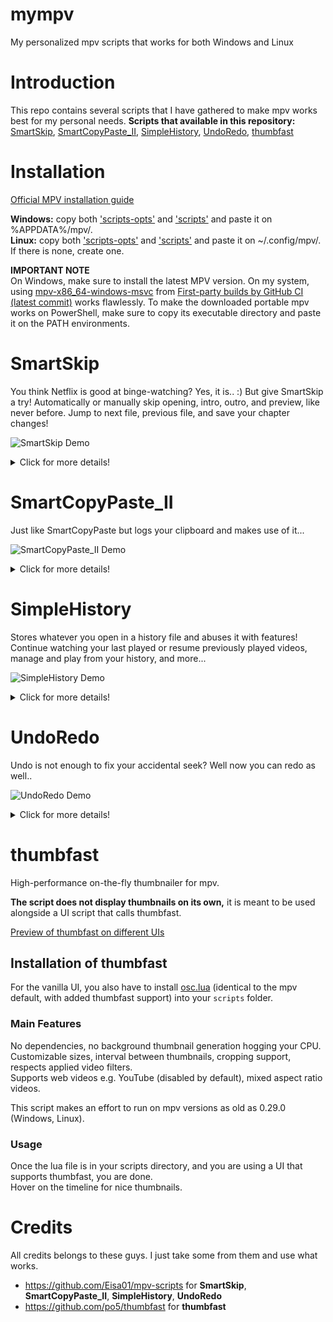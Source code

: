 # mympv
My personalized mpv scripts that works for both Windows and Linux

# Introduction
This repo contains several scripts that I have gathered to make mpv works best for my personal needs. 
**Scripts that available in this repository:**
[SmartSkip](https://github.com/Eisa01/mpv-scripts#smartskip), [SmartCopyPaste_II](https://github.com/Eisa01/mpv-scripts#smartcopypaste_ii), [SimpleHistory](https://github.com/Eisa01/mpv-scripts#simplehistory), [UndoRedo](https://github.com/Eisa01/mpv-scripts#undoredo), [thumbfast](https://github.com/po5/thumbfast)

# Installation
[Official MPV installation guide](https://mpv.io/installation/)

**Windows:** copy both ['scripts-opts'](https://github.com/HattaPauzi/mympv/tree/main/script-opts) and ['scripts'](https://github.com/HattaPauzi/mympv/tree/main/scripts) and paste it on %APPDATA%/mpv/.\
**Linux:** copy both ['scripts-opts'](https://github.com/HattaPauzi/mympv/tree/main/script-opts) and ['scripts'](https://github.com/HattaPauzi/mympv/tree/main/scripts) and paste it on ~/.config/mpv/.\
If there is none, create one.

**IMPORTANT NOTE**\
On Windows, make sure to install the latest MPV version. On my system, using [mpv-x86_64-windows-msvc](https://nightly.link/mpv-player/mpv/workflows/build/master/mpv-x86_64-windows-msvc.zip) from [First-party builds by GitHub CI (latest commit)](https://nightly.link/mpv-player/mpv/workflows/build/master) works flawlessly.
To make the downloaded portable mpv works on PowerShell, make sure to copy its executable directory and paste it on the PATH environments.

# SmartSkip
You think Netflix is good at binge-watching? Yes, it is.. :) But give SmartSkip a try!
Automatically or manually skip opening, intro, outro, and preview, like never before. Jump to next file, previous file, and save your chapter changes!

![SmartSkip Demo](https://raw.githubusercontent.com/Eisa01/mpv-scripts/master/.misc/smartskip_demo1.webp)
<details>
<Summary>Click for more details!</Summary>

### Default Keybinds
Below default keybinds can be changed using the script conf file, or through script-opts by referring to the names that do not contain spaces.

| Keybind                        | Name                             | Description                                                       |
|-------------------------------------|----------------------------------|-------------------------------------------------------------------|
| `>`                             | smart-next                       | Skips using silence-skip > chapter-next > playlist-next, based on configurable variables     |
| `<`                             | smart-prev                       | Jumps to beginning > previous chapter > previous playlist, based on configurable variables   |
| `?`                             | silence-skip                     | Skips until a silence is detected based on configurable variables                                    |
| `ctrl+right`                     | chapter-next                     | Jumps to next chapter > to next playlist                            |
| `ctrl+left`                      | chapter-prev                     | Jumps to previous chapter > to beginning > to previous playlist     |
| `smart-next`, `enter`, `y`          | Proceed Auto-Skip             | Proceeds Auto-Skip when countdown is started             |
| `smart-prev`, `pause`, `esc`, `n`    | Cancel Auto-Skip             | Cancels Auto-Skip when countdown is started              |
| `ctrl+.`                        | toggle-autoskip                  | Enables or disables Auto-Skip during playback for the current mpv session                            |
| `alt+.`                         | toggle-category-autoskip         | Enables or disables a chapter for Auto-Skip during playback for the current mpv session              |
| ` `                            | toggle-autoload                   | Enables or disables autoload during playback for the current mpv session                             |
| `n`                            | add-chapter                       | Add a chapter for the reached position                                   |
| `alt+n`                         | remove-chapter                    | Removes the current chapter                                              |
| `ctrl+n`                        | write-chapters                    | jumps to the previous available filter based on configured filters       |
| `alt+s` / `alt+S`                  | edit-chapter                     | Renames the current chapter (requires [user-input-module](https://github.com/CogentRedTester/mpv-user-input) )     |
| ` `                              | bake-chapters                   | Merge the changes of chapters for the file inside mkv file                |

### Main Features
- **Smart Next / Prev:** Automatically triggers Skip to Silence, Chapter Next/ Prev, or Playlist Next/ Prev based on configurable parameters.
- **Skip to Silence:** If the file you are watching is not chaptered, skipping to silence will attempt to skip the intro and outro by finding the silence in the file (optionally: chapter automatically created).
- **Auto Skip**: If the file you are watching has organized chapters, any opening, ending sound can be automatically skipped after your **preferred countdown** time.
- **Chapters Modification:** Create, remove, edit chapters,  and then save changes into an external file or bake them into the mkv file.
- **Chapter Next / Prev:** Go to next chapter, if no chapters available go to next playlist, and vise-versa (like the good times with MPC-HC).
- **Autoload**: Basically, if you are not using mpv's autoload script, this is bundled along for convenience and for the possibility to add more features in the future.
- **Customization:** Tons of user customizable settings that can even change the behavior and priority of smart-next, smart-prev, auto-skip, and more!
- **OSD** (On Screen Display): Displays a proper OSD for the actions preformed through SmartSkip.
- **More:** This is not all! Explore the conf file to learn more about the possibilities you are missing out...
</details>

# SmartCopyPaste_II
Just like SmartCopyPaste but logs your clipboard and makes use of it...

![SmartCopyPaste_II Demo](https://raw.githubusercontent.com/Eisa01/mpv-scripts/master/.misc/smartcopypaste_ii_demo1.webp)
<details>
<Summary>Click for more details!</Summary>

### Default Keybinds
The following are the default keybinds, they can be changed in the conf file of the script or using script-opts by referring to the name.
| Keybind                        | Name                             | Description                                                       |
|--------------------------------|----------------------------------|-------------------------------------------------------------------|
| `ctrl+c` / `ctrl+C` / `meta+c` / `meta+C`                   | copy                   | copies file path / URI with resume time using the configured smart behavior.     |
| `ctrl+v` / `ctrl+V` / `meta+v` / `meta+V`                     | paste                | pastes and run into mpv from the clipboard using the configured smart behavior.        |
| `ctrl+alt+c` / `ctrl+alt+C` / `meta+alt+c` / `meta+alt+C`                        | copy-specific           | copies the file path without the reached time or based on the configured specific copy behavior.  |
| `ctrl+alt+v` / `ctrl+alt+V` / `meta+alt+v` / `meta+alt+V`                            | paste-specific                        | pastes and appends the video file into playlist or based on the configured specific paste behavior.                                                                             |
| `c` / `C`                            | open-list                               | opens Clipboard list [(LogManager)](https://github.com/Eisa01/mpv-scripts#logmanager)                                               |

### Main Features
- **Copy and Paste:** Adds copy and paste to mpv for any file, like (urls, torrents, images, subtitles, audio files, video paths)
- **Multi-Paste:** Capability to paste a list of supported items seperated by new line to generate a playlist and conduct different actions depending on the files pasted.
- **youtube-dl Extension Support:** Immediately paste links without finding exact video address for youtube and any other youtube-dl extension supported sites.
- **Peerflix / WebTorrent Extension Support:** Immediately paste torrent links or magnet links when proper extensions are installed.
- **Saves Clipboard to a Log File:** The copies from mpv, and the pastes into mpv will be kept in a log file; log file location is mpv config directory, default for Windows OS: `%APPDATA%\mpv\mpvClipboard.log`, for Linux OS and MAC OS: `~\.config\mpv\mpvClipboard.log`.
- **[LogManager:](https://github.com/Eisa01/mpv-scripts#logmanager)** Reads the log file directly in mpv, giving access to navigate, play files, add to playlist, delete, search, and filter the content.
- **Customization:** Tons of user customizable settings that can even change the behavior and priority of copy and paste actions, as well as everything about LogManager.
- **OSD:** Displays any SmartCopyPaste_II action within mpv.
- **More:** This is not all! Explore the conf file to learn more about the possibilities you are missing out...
</details>

# SimpleHistory
Stores whatever you open in a history file and abuses it with features! Continue watching your last played or resume previously played videos, manage and play from your history, and more...

![SimpleHistory Demo](https://raw.githubusercontent.com/Eisa01/mpv-scripts/master/.misc/simplehistory_demo1.webp)
<details>
<Summary>Click for more details!</Summary>

### Default Keybinds
The following are the default keybinds, they can be changed in the conf file of the script or using script-opts by referring to the name.
| Keybind                        | Name                             | Description                                                       |
|--------------------------------|----------------------------------|-------------------------------------------------------------------|
| `ctrl+r` / `ctrl+R`                   | history-resume                   | **File Loaded:** Resumes in any previously closed video. / **Idle:** Loads and resumes the last played videos.      |
| `alt+r` / `alt+R`                     | history-load-last                | **File Loaded:** Adds last closed video into playlist. / **Idle**: Loads last closed video without resuming.        |
| `ctrl+H`                         | history-incognito-mode           | Triggeres a customizable incognito mode that stops saving history. To resume saving history press `ctrl+H` again |
| `h` / `H`                            | open-list                        | opens History list [(LogManager)](https://github.com/Eisa01/mpv-scripts#logmanager)                                                                             |
| `r` / `R`                            | *NA*                               | opens History list - filtered with recent items [(LogManager)](https://github.com/Eisa01/mpv-scripts#logmanager)                                                |

### Main Features
- **Last Played:** Immediately jumps to your last played video so you continue watching
- **Video Resume:** It saves the position of all videos you are watching so you can easily resume
- **Saves History to a Log File:** The files and position of files played will be kept in a log file; log file location is mpv config directory, default for Windows OS: `%APPDATA%\mpv\mpvHistory.log`, for Linux OS and MAC OS: `~\.config\mpv\mpvHistory.log`.
- **Incognito Mode:** A highly customizable incognito mode that can also be set to auto_run with mpv. It stops history logging when triggered until it is disabled by triggering it again.
- **Blacklist/Whitelist:** A very smart blacklist option that can understand inputted text to blacklist certain websites, urls, files, file paths, and protocols from saving into history. It can also be inverted into a whitelist so only defined files / urls / websites are saved into history.
- **[LogManager:](https://github.com/Eisa01/mpv-scripts#logmanager)** Reads the log file directly in mpv, giving access to navigate, play files, add to playlist, delete, search, and filter the content. (I personally like the distinct filter). It lists the last episode played of each different show.
- **Customization:** Tons of user customizable settings, you can change almost everything. Hate the resume notification? Then just disable it. Hate recents list automatically loading? Then just disable it, and so on so forth...
- **OSD:** Displays any SimpleHistory action within mpv.
- **More:** This is not all! Explore the conf file to learn more about the possibilities you are missing out...
</details>

# UndoRedo
Undo is not enough to fix your accidental seek? Well now you can redo as well..

![UndoRedo Demo](https://raw.githubusercontent.com/Eisa01/mpv-scripts/master/.misc/undoredo_demo1.webp)
<details>
<Summary>Click for more details!</Summary>

### Default Keybinds
The following are the default keybinds, they can be changed in the script or using script-opts by referring to the name.
| Keybind                        | Name                             | Description                                                       |
|--------------------------------|----------------------------------|-------------------------------------------------------------------|
| `ctrl+z` / `ctrl+Z`                | undo / undoCaps                  | undo by returning to previous time.                                      |
| `ctrl+y` / `ctrl+Y`                | redo / redoCaps                  | redo by restoring the undo time.                                    |
| `ctrl+alt+z` / `ctrl+alt+Z`       | undoLoop / undoLoopCaps          | undo accidental seek by returning to previous time and vise-versa. |

### Main Features
- **Undo and Redo:** Undo any accident time jumps in the video by pressing the undo keybind and redo the jumps by pressing the redo keybind.
- **Simple Undo:** Undo accidental time jumps in videos by pressing Simple Undo keybind and press again to return to previous position.
- **OSD:** Displays any UndoRedo action within mpv.
</details>

# thumbfast
High-performance on-the-fly thumbnailer for mpv.

**The script does not display thumbnails on its own,** it is meant to be used alongside a UI script that calls thumbfast.

[Preview of thumbfast on different UIs](https://user-images.githubusercontent.com/42466980/199102896-65f9e989-4189-4734-82a7-bda8ee63c7a6.webm)

## Installation of thumbfast
For the vanilla UI, you also have to install [osc.lua](https://github.com/po5/thumbfast/blob/vanilla-osc/player/lua/osc.lua) (identical to the mpv default, with added thumbfast support) into your `scripts` folder.

### Main Features
No dependencies, no background thumbnail generation hogging your CPU.  
Customizable sizes, interval between thumbnails, cropping support, respects applied video filters.  
Supports web videos e.g. YouTube (disabled by default), mixed aspect ratio videos.

This script makes an effort to run on mpv versions as old as 0.29.0 (Windows, Linux).

### Usage
Once the lua file is in your scripts directory, and you are using a UI that supports thumbfast, you are done.  
Hover on the timeline for nice thumbnails.

# Credits
All credits belongs to these guys. I just take some from them and use what works.
- https://github.com/Eisa01/mpv-scripts for **SmartSkip**, **SmartCopyPaste_II**, **SimpleHistory**, **UndoRedo**
- https://github.com/po5/thumbfast for **thumbfast**
